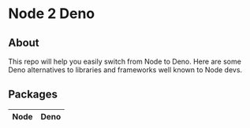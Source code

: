 # Node 2 Deno

## About

This repo will help you easily switch from Node to Deno. Here are some Deno alternatives to libraries and frameworks well known to Node devs.

## Packages

Node | Deno
-----|-----
